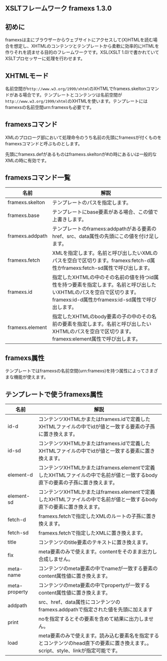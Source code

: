 XSLTフレームワーク framexs 1.3.0
---
## 初めに

framexsは主にブラウザーからウェブサイトにアクセスして(X)HTMLを読む場合を想定し、XHTMLのコンテンツとテンプレートから柔軟に効率的にHTMLを作りそれを読ませる目的のフレームワークです。XSL(XSLT 1.0)で書かれていてXSLTプロセッサーに処理を行わせます。
    
## XHTMLモード
名前空間が`http://www.w3.org/1999/xhtml`のXHTMLでframexs.skeltonコマンドがある場合です。テンプレートとコンテンツは名前空間が`http://www.w3.org/1999/xhtml`のXHTMLを使います。テンプレートにはframexsの名前空間urn:framexsも必要です。

## framexsコマンド
XMLのプロローグ部において処理命令のうち名前の先頭にframexsが付くものをframexsコマンドと呼ぶものとします。

先頭にframexs.defがあるものはframexs.skeltonが#の時にあるいは一般的なXMLの時に有効です。

## framexsコマンド一覧

|名前           |解説|
|---------------|---|
|framexs.skelton|テンプレートのパスを指定します。|
|framexs.base   |テンプレートにbase要素がある場合、この値で上書きします。               |
|framexs.addpath|テンプレートのframexs:addpathがある要素のhref、src、data属性の先頭にこの値を付け足します。|
|framexs.fetch  |XMLを指定します。名前と呼び出したいXMLのパスを空白で区切ります。framexs:fetch-d属性かframexs:fetch-sd属性で呼び出します。|
|framexs.id     |指定したXHTMLの中のその名前の値を持つid属性を持つ要素を指定します。名前と呼び出したいXHTMLのパスを空白で区切ります。framexs:id-d属性かframexs:id-sd属性で呼び出します。|
|framexs.element|指定したXHTMLのbody要素の子の中のその名前の要素を指定します。名前と呼び出したいXHTMLのパスを空白で区切ります。framexs:element属性で呼び出します。|

## framexs属性
テンプレートではframexsの名前空間(urn:framexs)を持つ属性によってさまざまな機能が使えます。

## テンプレートで使うframexs属性

|名前         |解説|
|-------------|---|
|id-d         |コンテンツXHTMLかまたはframexs.idで定義したXHTMLファイルの中でidが値と一致する要素の子孫に置き換えます。|
|id-sd        |コンテンツXHTMLかまたはframexs.idで定義したXHTMLファイルの中でidが値と一致する要素に置き換えます。|
|element-d    |コンテンツXHTMLかまたはframexs.elementで定義したXHTMLファイルの中で名前が値と一致するbody直下の要素の子孫に置き換えます。|
|element-sd   |コンテンツXHTMLかまたはframexs.elementで定義したXHTMLファイルの中で名前が値と一致するbody直下の要素に置き換えます。|
|fetch-d      |framexs.fetchで指定したXMLのルートの子孫に置き換えます。|
|fetch-sd     |framexs.fetchで指定したXMLに置き換えます。|
|title        |コンテンツのtitle要素のテキストに置き換えます。|
|fix          |meta要素のみで使えます。contentをそのまま出力し合成しません。|
|meta-name    |コンテンツのmeta要素の中でnameが一致する要素のcontent属性値に置き換えます。|
|meta-property|コンテンツのmeta要素の中でpropertyが一致するcontent属性値に置き換えます。|
|addpath      |src、href、data属性にコンテンツのframexs.addpathで指定された値を先頭に加えます|
|print        |noを指定するとその要素を含めて結果に出力しません。|
|load         |meta要素のみで使えます。読み込む要素名を指定するとコンテンツのhead直下の要素に置き換えます。。script、style、linkが指定可能です。|
